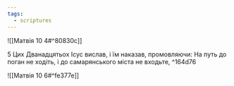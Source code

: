 ```yaml
---
tags:
  - scriptures
---
```


![[Матвія 10 4#^80830c]]

5 Цих Дванадцятьох Ісус вислав, і їм наказав, промовляючи: На путь до поган не ходіть, і до самарянського міста не входьте, ^164d76

![[Матвія 10 6#^fe377e]]